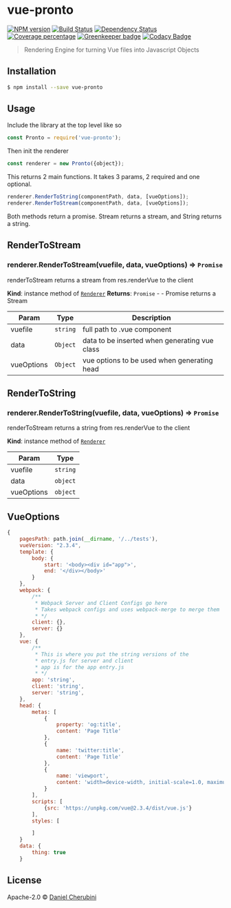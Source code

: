 # vue-pronto
[![NPM version][npm-image]][npm-url] [![Build Status][travis-image]][travis-url] [![Dependency Status][daviddm-image]][daviddm-url] [![Coverage percentage][cov-image]][cov-url] [![Greenkeeper badge](https://badges.greenkeeper.io/express-vue/vue-pronto.svg)](https://greenkeeper.io/) [![Codacy Badge](https://api.codacy.com/project/badge/Grade/51e27f21101e492fabf93dc6d81b8f28)](https://www.codacy.com/app/intothemild/vue-pronto?utm_source=github.com&utm_medium=referral&utm_content=express-vue/vue-pronto&utm_campaign=badger)
> Rendering Engine for turning Vue files into Javascript Objects

## Installation

```sh
$ npm install --save vue-pronto
```

## Usage

Include the library at the top level like so

```js
const Pronto = require('vue-pronto');
```

Then init the renderer

```js
const renderer = new Pronto({object});
```

This returns 2 main functions.
It takes 3 params, 2 required and one optional.
```js
renderer.RenderToString(componentPath, data, [vueOptions]);
renderer.RenderToStream(componentPath, data, [vueOptions]);
```

Both methods return a promise. Stream returns a stream, and String returns a string.

## RenderToStream


### renderer.RenderToStream(vuefile, data, vueOptions) ⇒ <code>Promise</code>
renderToStream returns a stream from res.renderVue to the client

**Kind**: instance method of [<code>Renderer</code>](#Renderer)
**Returns**: <code>Promise</code> - - Promise returns a Stream

| Param | Type | Description |
| --- | --- | --- |
| vuefile | <code>string</code> | full path to .vue component |
| data | <code>Object</code> | data to be inserted when generating vue class |
| vueOptions | <code>Object</code> | vue options to be used when generating head |

## RenderToString

### renderer.RenderToString(vuefile, data, vueOptions) ⇒ <code>Promise</code>
renderToStream returns a string from res.renderVue to the client

**Kind**: instance method of [<code>Renderer</code>](#Renderer)

| Param | Type |
| --- | --- |
| vuefile | <code>string</code> |
| data | <code>object</code> |
| vueOptions | <code>object</code> |


## VueOptions

```js
{
    pagesPath: path.join(__dirname, '/../tests'),
    vueVersion: "2.3.4",
    template: {
        body: {
            start: '<body><div id="app">',
            end: '</div></body>'
        }
    },
    webpack: {
        /**
         * Webpack Server and Client Configs go here
         * Takes webpack configs and uses webpack-merge to merge them
         * */
        client: {},
        server: {}
    },
    vue: {
        /**
         * This is where you put the string versions of the
         * entry.js for server and client
         * app is for the app entry.js
         * */
        app: 'string',
        client: 'string',
        server: 'string',
    },
    head: {
        metas: [
            {
                property: 'og:title',
                content: 'Page Title'
            },
            {
                name: 'twitter:title',
                content: 'Page Title'
            },
            {
                name: 'viewport',
                content: 'width=device-width, initial-scale=1.0, maximum-scale=1.0, user-scalable=no'
            }
        ],
        scripts: [
            {src: 'https://unpkg.com/vue@2.3.4/dist/vue.js'}
        ], 
        styles: [

        ]
    }
    data: {
        thing: true
    }
```


## License

Apache-2.0 © [Daniel Cherubini](https://github.com/express-vue)


[npm-image]: https://badge.fury.io/js/vue-pronto.svg
[npm-url]: https://npmjs.org/package/vue-pronto
[travis-image]: https://travis-ci.org/express-vue/vue-pronto.svg?branch=master
[travis-url]: https://travis-ci.org/express-vue/vue-pronto
[daviddm-image]: https://david-dm.org/express-vue/vue-pronto.svg?theme=shields.io
[daviddm-url]: https://david-dm.org/express-vue/vue-pronto
[cov-image]: https://codecov.io/gh/express-vue/vue-pronto/branch/master/graph/badge.svg
[cov-url]: https://codecov.io/gh/express-vue/vue-pronto

